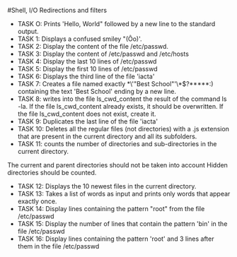 #Shell, I/O Redirections and filters

+ TASK O: Prints 'Hello, World" followed by a new line to the standard output.
+ TASK 1: Displays a confused smiley "(Ôo)'.
+ TASK 2: Display the content of the file /etc/passwd.
+ TASK 3: Display the content of /etc/passwd and /etc/hosts
+ TASK 4: Display the last 10 lines of /etc/passwd
+ TASK 5: Display the first 10 lines of /etc/passwd
+ TASK 6: Displays the third line of the file 'iacta'
+ TASK 7: Creates a file named exactly \*\\'"Best School"\'\\*$\?\*\*\*\*\*:) containing the text 'Best School' ending by a new line.
+ TASK 8: writes into the file ls_cwd_content the result of the command ls -la. If the file ls_cwd_content already exists, it should be overwritten. If the file ls_cwd_content does not exist, create it.
+ TASK 9: Duplicates the last line of the file 'iacta'
+ TASK 10: Deletes all the regular files (not directories) with a .js extension that are present in the current directory and all its subfolders.
+ TASK 11: counts the number of directories and sub-directories in the current directory.

The current and parent directories should not be taken into account
Hidden directories should be counted.
+ TASK 12: Displays the 10 newest files in the current directory.
+ TASK 13: Takes a list of words as input and prints only words that appear exactly once.
+ TASK 14: Display lines containing the pattern "root" from the file /etc/passwd
+ TASK 15: Display the number of lines that contain the pattern 'bin' in the file /etc/passwd
+ TASK 16: Display lines containing the pattern 'root' and 3 lines after them in the file /etc/passwd
